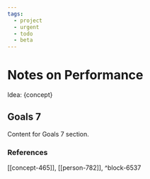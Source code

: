 ```yaml
---
tags:
  - project
  - urgent
  - todo
  - beta
---
```


# Notes on Performance

Idea: {concept}

## Goals 7

Content for Goals 7 section.


### References
[[concept-465]], [[person-782]], ^block-6537
